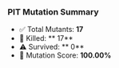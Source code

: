 ### PIT Mutation Summary

- ✅ Total Mutants: **17**
- 🧪 Killed: **      17**
- ⚠️ Survived: **       0**
- 🎯 Mutation Score: **100.00%**
